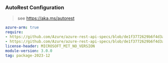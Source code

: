 ### AutoRest Configuration

> see https://aka.ms/autorest

``` yaml
azure-arm: true
require:
- https://github.com/Azure/azure-rest-api-specs/blob/de1f3772629b6f4d3ac01548a5f6d719bfb97c9e/specification/web/resource-manager/readme.md
- https://github.com/Azure/azure-rest-api-specs/blob/de1f3772629b6f4d3ac01548a5f6d719bfb97c9e/specification/web/resource-manager/readme.go.md
license-header: MICROSOFT_MIT_NO_VERSION
module-version: 3.0.0
tag: package-2023-12
```
